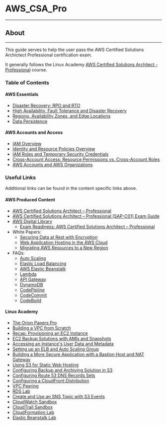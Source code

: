 # AWS_CSA_Pro

--------------------------------

## About

--------------------------------

This guide serves to help the user pass the AWS Certified Solutions Archictect Professional certification exam.

It generally follows the Linux Academy [AWS Certified Solutions Architect - Professional](https://linuxacademy.com/course/aws-certified-solutions-architect-professional-2018/) course.

### Table of Contents

#### AWS Essentials

* [Disaster Recovery: RPO and RTO](./docs/1_AWS_Essentials/Disaster_Recovery_RPO_TRO.md)
* [High Availability, Fault Tolerance and Disaster Recovery](./docs/1_AWS_Essentials/High-Availability_Fault-Tolerance_Disaster-Recovery.md)
* [Regions, Availability Zones, and Edge Locations](./docs/1_AWS_Essentials/Regions_AZs_Edge-Infrastructure.md)
* [Data Persistence](./docs/1_AWS_Essentials/Data_Persistence.md)

#### AWS Accounts and Access

* [IAM Overview](./docs/2_Accounts/2a_AWS_Identity_Basics/IAM_Overview.md)
* [Identity and Resource Policies Overview](./docs/2_Accounts/2a_AWS_Identity_Basics/Identity_and_Resource_Policies.md)
* [IAM Roles and Temporary Security Credentials](./docs/2_Accounts/2a_AWS_Identity_Basics/IAM_Roles_and_Temporary_Credentials.md)
* [Cross-Account Access: Resource Permissions vs. Cross-Account Roles](./docs/2_Accounts/2a_AWS_Identity_Basics/Cross-Account_Access.md)
* [AWS Accounts and AWS Organizations](./docs/2_Accounts/2b_Account_Management/Accounts_Organizations.md)

### Useful Links

Additional links can be found in the content specific links above.

#### AWS Produced Content

* [AWS Certified Solutions Architect – Professional](https://aws.amazon.com/certification/certified-solutions-architect-professional/)
* [AWS Certified Solutions Architect – Professional (SAP-C01) Exam Guide](https://d1.awsstatic.com/training-and-certification/docs-sa-pro/AWS_Certified_Solutions_Architect_Professional-Exam_Guide_1.2.pdf)
* [AWS Digital Library](https://www.aws.training/LearningLibrary?&search=&tab=digital_courses)
  * [Exam Readiness: AWS Certified Solutions Architect – Professional](https://www.aws.training/Details/eLearning?id=34737)
* White Papers:
  * [Securing Data at Rest with Encryption](https://d0.awsstatic.com/whitepapers/aws-securing-data-at-rest-with-encryption.pdf)
  * [Web Appilcation Hosting in the AWS Cloud](https://d0.awsstatic.com/whitepapers/aws-web-hosting-best-practices.pdf?refid=em_)
  * [Migrating AWS Resources to a New Region](http://d0.awsstatic.com/whitepapers/aws-migrate-resources-to-new-region.pdf?refid=70138000001adyu)
* FAQs:
  * [Auto Scaling](https://aws.amazon.com/ec2/faqs/)
  * [Elastic Load Balancing](https://aws.amazon.com/elasticloadbalancing/faqs/)
  * [AWS Elastic Beanstalk](https://aws.amazon.com/elasticbeanstalk/faqs/)
  * [Lambda](https://aws.amazon.com/lambda/faqs/)
  * [API Gateway](https://aws.amazon.com/api-gateway/faqs/)
  * [DynamoDB](https://aws.amazon.com/dynamodb/faqs/)
  * [CodePipline](https://aws.amazon.com/codepipeline/faqs/)
  * [CodeCommit](https://aws.amazon.com/codecommit/faqs/)
  * [CodeBuild](https://aws.amazon.com/codebuild/faqs/)

#### Linux Academy

* [The Orion Papers Pro](https://interactive.linuxacademy.com/diagrams/OrionPapersPro.html)
* [Building a VPC from Scratch](https://app.linuxacademy.com/hands-on-labs/934b78e6-5327-4ed3-a369-1b60b382722f?redirect_uri=https:%2F%2Fapp.linuxacademy.com%2Fsearch%3Fquery%3Dvpc%26type%3DHands-On%2520Lab~Live%2520Environment%2520Learning%2520Activity)
* [Recap: Provisioning an EC2 Instance](https://linuxacademy.com/cp/livelabs/view/id/161/module/119)
* [EC2 Backup Solutions with AMIs and Snapshots](https://linuxacademy.com/cp/livelabs/view/id/188/module/119)
* [Accessing an Instance's User Data and Metadata](https://linuxacademy.com/cp/livelabs/view/id/162/module/119)
* [Setting up an ELB and Auto Scaling Group](https://linuxacademy.com/cp/livelabs/view/id/165/module/119)
* [Building a More Secure Application with a Bastion Host and NAT Gateway](https://linuxacademy.com/cp/livelabs/view/id/163/module/119)
* [Using S3 for Static Web Hosting](https://linuxacademy.com/cp/livelabs/view/id/173/module/119)
* [Configuring Backup and Archiving Solution in S3](https://linuxacademy.com/cp/livelabs/view/id/172/module/119)
* [Configuring Route 53 DNS Records Sets](https://linuxacademy.com/cp/livelabs/view/id/166/module/119)
* [Configuring a CloudFront Distribution](https://linuxacademy.com/cp/livelabs/view/id/167/module/119)
* [VPC Peering](https://linuxacademy.com/cp/livelabs/view/id/182/module/119)
* [RDS Lab](https://linuxacademy.com/cp/livelabs/view/id/175/module/119)
* [Create and Use an SNS Topic with S3 Events](https://linuxacademy.com/cp/livelabs/view/id/174/module/119)
* [CloudWatch Sandbox](https://linuxacademy.com/cp/livelabs/view/id/178/module/119)
* [CloudTrail Sandbox](https://linuxacademy.com/cp/livelabs/view/id/179/module/119)
* [CloudFormation Lab](https://linuxacademy.com/cp/livelabs/view/id/180/module/119)
* [Elastic Beanstalk Lab](https://linuxacademy.com/cp/livelabs/view/id/181/module/119)
